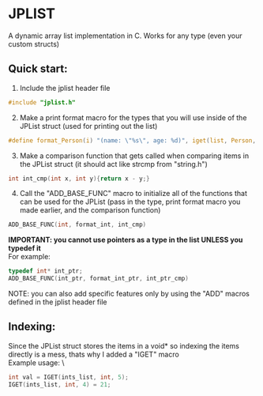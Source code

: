 # JPLIST

A dynamic array list implementation in C. Works for any type (even your custom structs)

## Quick start:
1. Include the jplist header file
```C
#include "jplist.h"
```
2. Make a print format macro for the types that you will use inside of the JPList struct (used for printing out the list)
```C
#define format_Person(i) "(name: \"%s\", age: %d)", iget(list, Person, i).name, iget(list, Person, i).age
```
3. Make a comparison function that gets called when comparing items in the JPList struct (it should act like strcmp from "string.h")
```C
int int_cmp(int x, int y){return x - y;}
```
4. Call the "ADD_BASE_FUNC" macro to initialize all of the functions that can be used for the JPList (pass in the type, print format macro you made earlier, and the comparison function)
```C
ADD_BASE_FUNC(int, format_int, int_cmp)
```
**IMPORTANT: you cannot use pointers as a type in the list UNLESS you typedef it** \
For example:
```C
typedef int* int_ptr;
ADD_BASE_FUNC(int_ptr, format_int_ptr, int_ptr_cmp)
```
NOTE: you can also add specific features only by using the "ADD" macros defined in the jplist header file

## Indexing:
Since the JPList struct stores the items in a void* so indexing the items directly is a mess,
thats why I added a "IGET" macro \
Example usage: \
```C
int val = IGET(ints_list, int, 5);
IGET(ints_list, int, 4) = 21;
```